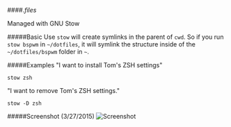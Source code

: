 ####*.files*

Managed with GNU Stow

#####Basic Use
`stow` will create symlinks in the parent of `cwd`. So if you run `stow bspwm` in `~/dotfiles`, it will symlink the structure inside of the `~/dotfiles/bspwm` folder in `~`.

#####Examples
"I want to install Tom's ZSH settings"


`stow zsh`

"I want to remove Tom's ZSH settings."

`stow -D zsh`

#####Screenshot (3/27/2015)
![Screenshot](http://i.imgur.com/d5Xms4G.png)
